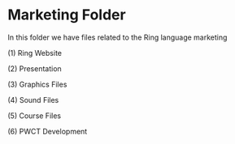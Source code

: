 Marketing Folder
================

In this folder we have files related to the Ring language marketing

(1) Ring Website

(2) Presentation

(3) Graphics Files

(4) Sound Files

(5) Course Files

(6) PWCT Development